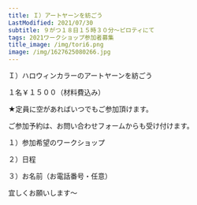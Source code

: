```yaml
---
title: Ｉ）アートヤーンを紡ごう
LastModified: 2021/07/30
subtitle: ９がつ１８日１５時３０分～ピロティにて
tags: 2021ワークショップ参加者募集
title_image: /img/tori6.png
image: /img/1627625080266.jpg
---
```

Ｉ）ハロウィンカラーのアートヤーンを紡ごう

１名￥１５００（材料費込み）

★定員に空があればいつでもご参加頂けます。

ご参加予約は、お問い合わせフォームからも受け付けます。

１）参加希望のワークショップ

２）日程

３）お名前（お電話番号・任意）

宜しくお願いします～
